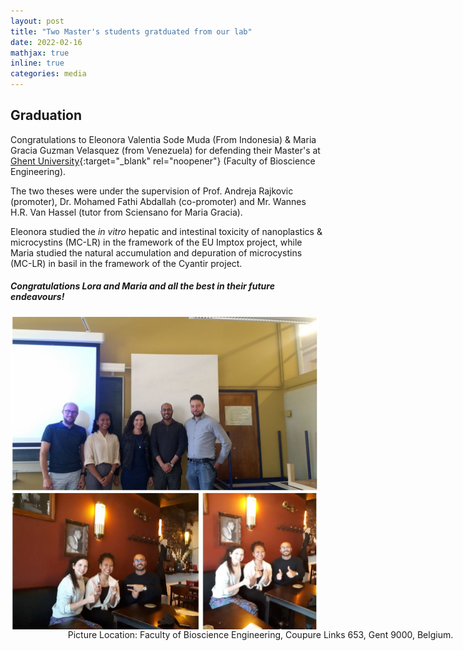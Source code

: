 ```yaml
---
layout: post
title: "Two Master's students gratduated from our lab"
date: 2022-02-16
mathjax: true
inline: true
categories: media
---
```


## Graduation

Congratulations to Eleonora Valentia Sode Muda (From Indonesia) & Maria Gracia Guzman Velasquez (from Venezuela) for defending their Master's at [Ghent University](https://www.ugent.be/en){:target="_blank" rel="noopener"} (Faculty of Bioscience Engineering).  

The two theses were under the supervision of Prof. Andreja Rajkovic (promoter), Dr. Mohamed Fathi Abdallah (co-promoter) and Mr. Wannes H.R. Van Hassel (tutor from Sciensano for Maria Gracia).

Eleonora studied the <em>in vitro</em> hepatic and intestinal toxicity of nanoplastics & microcystins (MC-LR) in the framework of the EU Imptox project, while Maria studied the natural accumulation and depuration of microcystins (MC-LR) in basil in the framework of the Cyantir project.

##### Congratulations Lora and Maria and all the best in their future endeavours!

<div class="image-container">
  <img class="graduation-image" src="/images/2022_09_22.jpg" alt="Graduation">
  </div>

<p class="caption">Picture Location: Faculty of Bioscience Engineering, Coupure Links 653, Gent 9000, Belgium.</p>

<style>
.image-container {
  display: flex;
  justify-content: center;
  align-items: center;
}

.graduation-image {
  width: 500px;
  height: 500px;
  object-fit: cover;
  margin-right: 10px;
}

.caption {
  margin-top: 0;
  margin-right: 10px;
  font-size: 14px;
  text-align: center;
  width: 800px;
}
</style>

